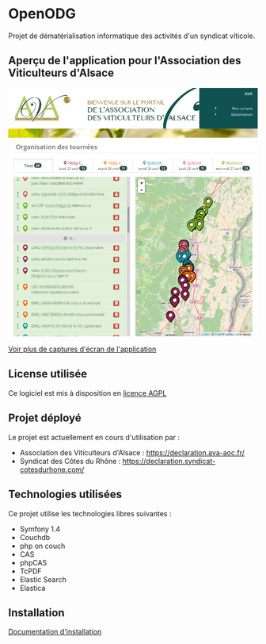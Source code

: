 OpenODG
===

Projet de dématérialisation informatique des activités d'un syndicat viticole.

Aperçu de l'application pour l'Association des Viticulteurs d'Alsace
-----------------------

![Organisation d'une tournée](doc/captures/organisation-tournee.jpg)

[Voir plus de captures d'écran de l'application](doc/captures/Interfaces.md)

License utilisée
----------------

Ce logiciel est mis à disposition en [licence AGPL](LICENSE)

Projet déployé
---------------

Le projet est actuellement en cours d'utilisation par  : 

* Association des Viticulteurs d'Alsace : https://declaration.ava-aoc.fr/
* Syndicat des Côtes du Rhône : https://declaration.syndicat-cotesdurhone.com/

Technologies utilisées
----------------------

Ce projet utilise les technologies libres suivantes :

* Symfony 1.4
* Couchdb
* php on couch
* CAS
* phpCAS
* TcPDF
* Elastic Search
* Elastica

Installation
------------

[Documentation d'installation](https://github.com/24eme/ava/blob/master/doc/Installation.md "Documentation d'installation")
